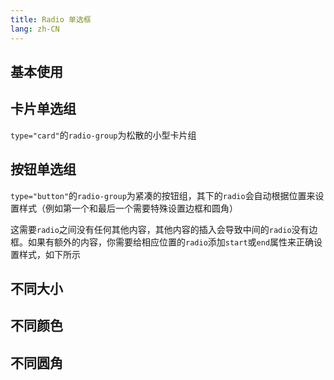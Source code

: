 ```yaml
---
title: Radio 单选框
lang: zh-CN
---
```


## 基本使用

<!-- @Code:basicUsage -->

## 卡片单选组

`type="card"`的`radio-group`为松散的小型卡片组

<!-- @Code:cardGroup -->

## 按钮单选组

`type="button"`的`radio-group`为紧凑的按钮组，其下的`radio`会自动根据位置来设置样式（例如第一个和最后一个需要特殊设置边框和圆角）

这需要`radio`之间没有任何其他内容，其他内容的插入会导致中间的`radio`没有边框。如果有额外的内容，你需要给相应位置的`radio`添加`start`或`end`属性来正确设置样式，如下所示

<!-- @Code:buttonGroup -->

## 不同大小

<!-- @Code:differentSizes -->

## 不同颜色

<!-- @Code:differentColors -->

## 不同圆角

<!-- @Code:differentRadius -->

<!--this file is copied from Chinese md, remove this comment to update it, or it will be overwritten on next build-->